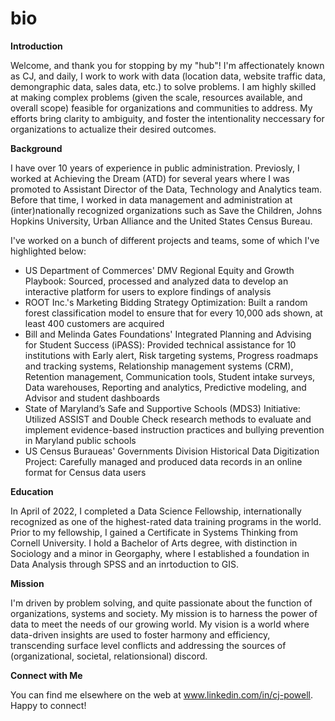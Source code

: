 # bio

**Introduction**

Welcome, and thank you for stopping by my "hub"! I'm affectionately known as CJ, and daily, I work to work with data (location data, website traffic data, demongraphic data, sales data, etc.) to solve problems. I am highly skilled at making complex problems (given the scale, resources available, and overall scope) feasible for organizations and communities to address. My efforts bring clarity to ambiguity, and foster the intentionality neccessary for organizations to actualize their desired outcomes.

**Background**

I have over 10 years of experience in public administration. Previosly, I worked at Achieving the Dream (ATD) for several years where I was promoted to Assistant Director of the Data, Technology and Analytics team. Before that time, I worked in data management and administration at (inter)nationally recognized organizations such as Save the Children, Johns Hopkins University, Urban Alliance and the United States Census Bureau. 

I've worked on a bunch of different projects and teams, some of which I've highlighted below:

* US Department of Commerces' DMV Regional Equity and Growth Playbook: Sourced, processed and analyzed data to develop an interactive platform for users to explore findings of analysis
* ROOT Inc.'s Marketing Bidding Strategy Optimization: Built a random forest classification model to ensure that for every 10,000 ads shown, at least 400 customers are acquired
* Bill and Melinda Gates Foundations' Integrated Planning and Advising for Student Success (iPASS): Provided technical assistance for 10 institutions with Early alert, Risk targeting systems, Progress roadmaps and tracking systems, Relationship management systems (CRM), Retention management, Communication tools, Student intake surveys, Data warehouses, Reporting and analytics, Predictive modeling, and Advisor and student dashboards
* State of Maryland’s Safe and Supportive Schools (MDS3) Initiative: Utilized ASSIST and Double Check research methods to evaluate and implement evidence-based instruction practices and bullying prevention in Maryland public schools
* US Census Buraueas' Governments Division Historical Data Digitization Project: Carefully managed and produced data records in an online format for Census data users

**Education**

In April of 2022, I completed a Data Science Fellowship, internationally recognized as one of the highest-rated data training programs in the world. Prior to my fellowship, I gained a Certificate in Systems Thinking from Cornell University. I hold a Bachelor of Arts degree, with distinction in Sociology and a minor in Georgaphy, where I established a foundation in Data Analysis through SPSS and an inrtoduction to GIS.

**Mission**

I'm driven by problem solving, and quite passionate about the function of organizations, systems and society. My mission is to harness the power of data to meet the needs of our growing world. My vision is a world where data-driven insights are used to foster harmony and efficiency, transcending surface level conflicts and addressing the sources of (organizational, societal, relationsional) discord.

**Connect with Me**

You can find me elsewhere on the web at www.linkedin.com/in/cj-powell. Happy to connect!

